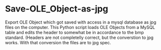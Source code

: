 # Save-OLE_Object-as-jpg
Export OLE Object which got saved with access in a mysql database as jpg files on the computer. This Python script loads OLE Objects from a MySQL table and edits the header to somewhat be in accordance to the bmp standard. (Headers are not completelly correct, but the converstion to jpg works. With that conversion the files are to jpg spec.
